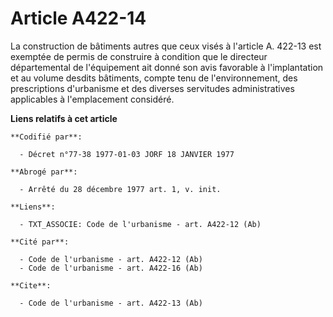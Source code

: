 # Article A422-14

La construction de bâtiments autres que ceux visés à l'article A. 422-13 est exemptée de permis de construire à condition que
le directeur départemental de l'équipement ait donné son avis favorable à l'implantation et au volume desdits bâtiments,
compte tenu de l'environnement, des prescriptions d'urbanisme et des diverses servitudes administratives applicables à
l'emplacement considéré.

**Liens relatifs à cet article**

	**Codifié par**:

	  - Décret n°77-38 1977-01-03 JORF 18 JANVIER 1977

	**Abrogé par**:

	  - Arrêté du 28 décembre 1977 art. 1, v. init.

	**Liens**:

	  - TXT_ASSOCIE: Code de l'urbanisme - art. A422-12 (Ab)

	**Cité par**:

	  - Code de l'urbanisme - art. A422-12 (Ab)
	  - Code de l'urbanisme - art. A422-16 (Ab)

	**Cite**:

	  - Code de l'urbanisme - art. A422-13 (Ab)

